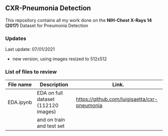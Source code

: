 ## CXR-Pneumonia Detection

This repository contains all my work done on the **NIH-Chest X-Rays 14 (2017)** Dataset for Pneumonia Detection

### Updates

Last update: 07/01/2021
* new version, using images resized to 512x512

### List of files to review

| File name     | Description                        |Link.                                                              |
| ------------- | -----------------------------------|-------------------------------------------------------------------|
| EDA.ipynb     | EDA on full dataset (112120 images)| https://github.com/luigisaetta/cxr-pneumonia                      |
|               | and on train and test set          |                                                                   |


